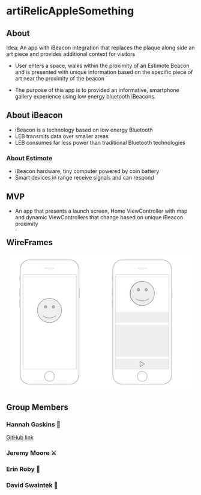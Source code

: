 # artiRelicAppleSomething

## About

Idea: An app with iBeacon integration that replaces the plaque along side an art piece and provides additional context for visitors

- User enters a space, walks within the proximity of an Estimote Beacon and is presented with unique information based on the specific piece of art near the proximity of the beacon

- The purpose of this app is to provided an informative, smartphone gallery experience using low energy bluetooth iBeacons.

## About iBeacon

- iBeacon is a technology based on low energy Bluetooth
- LEB transmits data over smaller areas
- LEB consumes far less power than traditional Bluetooth technologies

### About Estimote

- iBeacon hardware, tiny computer powered by coin battery
- Smart devices in range receive signals and can respond

## MVP

- An app that presents a launch screen, Home ViewController with map and dynamic ViewControllers that change based on unique iBeacon proximity

## WireFrames

![alt text](images/wireFrames.png "Introductory wireFrames")

## Group Members

### Hannah Gaskins 🏓
[GitHub link](https://github.com/hnag409)

### Jeremy Moore ⚔

### Erin Roby 🎈

### David Swaintek 🎹
